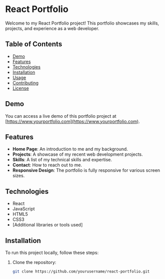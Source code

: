 # React Portfolio

Welcome to my React Portfolio project! This portfolio showcases my skills, projects, and experience as a web developer.

## Table of Contents

- [Demo](#demo)
- [Features](#features)
- [Technologies](#technologies)
- [Installation](#installation)
- [Usage](#usage)
- [Contributing](#contributing)
- [License](#license)

## Demo

You can access a live demo of this portfolio project at [https://www.yourportfolio.com](https://www.yourportfolio.com).

## Features

- **Home Page**: An introduction to me and my background.
- **Projects**: A showcase of my recent web development projects.
- **Skills**: A list of my technical skills and expertise.
- **Contact**: How to reach out to me.
- **Responsive Design**: The portfolio is fully responsive for various screen sizes.

## Technologies

- React
- JavaScript
- HTML5
- CSS3
- [Additional libraries or tools used]

## Installation

To run this project locally, follow these steps:

1. Clone the repository:

   ```bash
   git clone https://github.com/yourusername/react-portfolio.git
